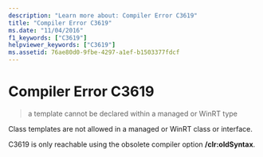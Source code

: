 ```yaml
---
description: "Learn more about: Compiler Error C3619"
title: "Compiler Error C3619"
ms.date: "11/04/2016"
f1_keywords: ["C3619"]
helpviewer_keywords: ["C3619"]
ms.assetid: 76ae80d0-9fbe-4297-a1ef-b1503377fdcf
---
```

# Compiler Error C3619

> a template cannot be declared within a managed or WinRT type

Class templates are not allowed in a managed or WinRT class or interface.

C3619 is only reachable using the obsolete compiler option **/clr:oldSyntax**.
